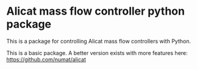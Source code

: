 # Alicat mass flow controller python package

This is a package for controlling Alicat mass flow controllers with Python. 

This is a basic package. A better version exists with more features here: https://github.com/numat/alicat
